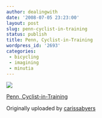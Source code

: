```yaml
---
author: dealingwith
date: '2008-07-05 23:23:00'
layout: post
slug: penn-cyclist-in-training
status: publish
title: Penn, Cyclist-in-Training
wordpress_id: '2693'
categories:
 - bicycling
 - imagining
 - minutia
---
```


[![][1]][2]

[Penn, Cyclist-in-Training][3]

Originally uploaded by [carissabyers][4]


   [1]: http://farm4.static.flickr.com/3083/2641275832_98c754db8f_m.jpg

   [2]: http://www.flickr.com/photos/carissabyers/2641275832/ (photo sharing)

   [3]: http://www.flickr.com/photos/carissabyers/2641275832/

   [4]: http://www.flickr.com/people/carissabyers/

